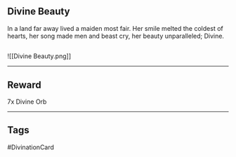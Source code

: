 ## Divine Beauty
In a land far away lived 
a maiden most fair.
Her smile melted the coldest
of hearts, her song made
men and beast cry, 
her beauty unparalleled;
Divine.
## 
![[Divine Beauty.png]]

---
## Reward
7x Divine Orb

---
## Tags
#DivinationCard